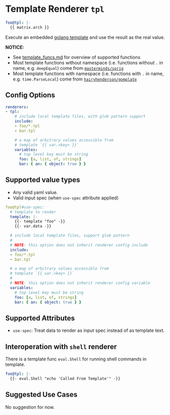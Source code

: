 # Template Renderer `tpl`

```yaml
foo@tpl: |-
  {{ matrix.arch }}
```

Execute an embedded [golang template](https://golang.org/pkg/text/template/) and use the result as the real value.

__NOTICE:__

- See [template_funcs.md](../generated/template_funcs.md) for overview of supported functions
- Most template functions without namespace (i.e. functions without `.` in name, e.g. `deepEqual`) come from [`masterminds/sprig`](https://masterminds.github.io/sprig/)
- Most template functions with namespace (i.e. functions with `.` in name, e.g. `time.ParseLocal`) come from [`hairyhenderson/gomplate`](https://docs.gomplate.ca/)

## Config Options

```yaml
renderers:
- tpl:
    # include local template files, with glob pattern support
    include:
    - foo/*.tpl
    - bar.tpl

    # a map of arbitrary values accessible from
    # template `{{ var.<key> }}`
    variables:
      # top level key must be string
      foo: [a, list, of, strings]
      bar: { an: { object: true } }
```

## Supported value types

- Any valid yaml value.
- Valid input spec (when `use-spec` attribute applied)

```yaml
foo@tpl#use-spec:
  # template to render
  template: |-
    {{- template "foo" -}}
    {{- var.data -}}

  # include local template files, support glob pattern
  #
  # NOTE: this option does not inherit renderer config include
  include:
  - foo/*.tpl
  - bar.tpl

  # a map of arbitrary values accessible from
  # template `{{ var.<key> }}`
  #
  # NOTE: this option does not inherit renderer config variable
  variables:
    # top level key must be string
    foo: [a, list, of, strings]
    bar: { an: { object: true } }
```

## Supported Attributes

- `use-spec`: Treat data to render as input spec instead of as template text.

## Interoperation with `shell` renderer

There is a template func `eval.Shell` for running shell commands in template.

```yaml
foo@tpl: |-
  {{- eval.Shell "echo 'Called From Template'" -}}
```

## Suggested Use Cases

No suggestion for now.
